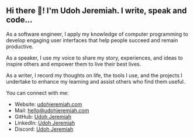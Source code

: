 ## Hi there 👋! I'm Udoh Jeremiah. I write, speak and code...

As a software engineer, I apply my knowledge of computer programming to develop
engaging user interfaces that help people succeed and remain productive.

As a speaker, I use my voice to share my story, experiences, and ideas to
inspire others and empower them to live their best lives.

As a writer, I record my thoughts on life, the tools I use, and the projects I
undertake to enhance my learning and assist others who find them useful.

You can connect with me:

- Website: [udohjeremiah.com](https://udohjeremiah.com)
- Mail: [hello@udohjeremiah.com](mailto:hello@udohjeremiah.com)
- GitHub: [Udoh Jeremiah](https://github.com/udohjeremiah)
- LinkedIn: [Udoh Jeremiah](https://www.linkedin.com/in/udohjeremiah)
- Discord: [Udoh Jeremiah](https://discordapp.com/users/1229921586149331066)
